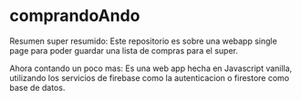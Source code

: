# comprandoAndo
Resumen super resumido:
Este repositorio es sobre una webapp single page para poder guardar una lista de compras para el super.

Ahora contando un poco mas:
Es una web app hecha en Javascript vanilla, utilizando los servicios de firebase como la autenticacion o firestore como base de datos.
